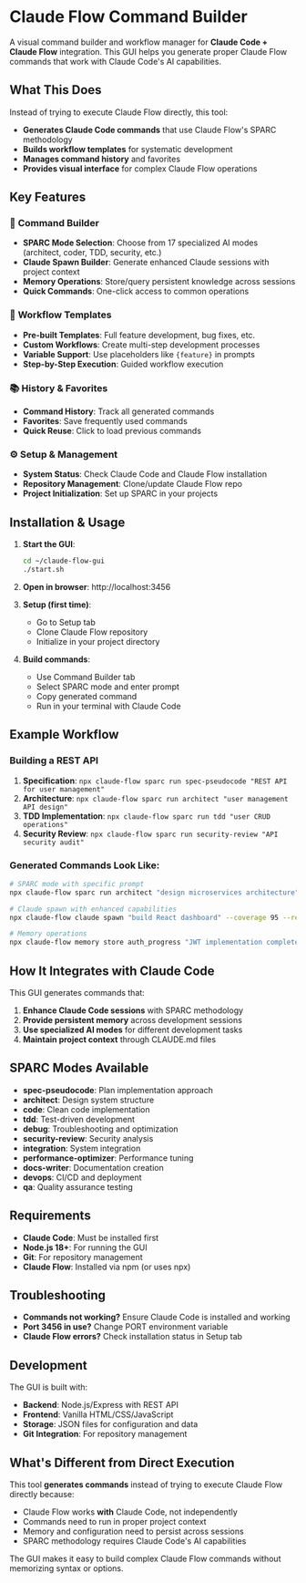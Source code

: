 # Claude Flow Command Builder

A visual command builder and workflow manager for **Claude Code + Claude Flow** integration. This GUI helps you generate proper Claude Flow commands that work with Claude Code's AI capabilities.

## What This Does

Instead of trying to execute Claude Flow directly, this tool:
- **Generates Claude Code commands** that use Claude Flow's SPARC methodology
- **Builds workflow templates** for systematic development
- **Manages command history** and favorites
- **Provides visual interface** for complex Claude Flow operations

## Key Features

### 🎯 **Command Builder**
- **SPARC Mode Selection**: Choose from 17 specialized AI modes (architect, coder, TDD, security, etc.)
- **Claude Spawn Builder**: Generate enhanced Claude sessions with project context
- **Memory Operations**: Store/query persistent knowledge across sessions
- **Quick Commands**: One-click access to common operations

### 🔄 **Workflow Templates**
- **Pre-built Templates**: Full feature development, bug fixes, etc.
- **Custom Workflows**: Create multi-step development processes
- **Variable Support**: Use placeholders like `{feature}` in prompts
- **Step-by-Step Execution**: Guided workflow execution

### 📚 **History & Favorites**
- **Command History**: Track all generated commands
- **Favorites**: Save frequently used commands
- **Quick Reuse**: Click to load previous commands

### ⚙️ **Setup & Management**
- **System Status**: Check Claude Code and Claude Flow installation
- **Repository Management**: Clone/update Claude Flow repo
- **Project Initialization**: Set up SPARC in your projects

## Installation & Usage

1. **Start the GUI**:
   ```bash
   cd ~/claude-flow-gui
   ./start.sh
   ```

2. **Open in browser**: http://localhost:3456

3. **Setup (first time)**:
   - Go to Setup tab
   - Clone Claude Flow repository
   - Initialize in your project directory

4. **Build commands**:
   - Use Command Builder tab
   - Select SPARC mode and enter prompt
   - Copy generated command
   - Run in your terminal with Claude Code

## Example Workflow

### Building a REST API
1. **Specification**: `npx claude-flow sparc run spec-pseudocode "REST API for user management"`
2. **Architecture**: `npx claude-flow sparc run architect "user management API design"`
3. **TDD Implementation**: `npx claude-flow sparc run tdd "user CRUD operations"`
4. **Security Review**: `npx claude-flow sparc run security-review "API security audit"`

### Generated Commands Look Like:
```bash
# SPARC mode with specific prompt
npx claude-flow sparc run architect "design microservices architecture"

# Claude spawn with enhanced capabilities
npx claude-flow claude spawn "build React dashboard" --coverage 95 --research

# Memory operations
npx claude-flow memory store auth_progress "JWT implementation complete"
```

## How It Integrates with Claude Code

This GUI generates commands that:
1. **Enhance Claude Code sessions** with SPARC methodology
2. **Provide persistent memory** across development sessions
3. **Use specialized AI modes** for different development tasks
4. **Maintain project context** through CLAUDE.md files

## SPARC Modes Available

- **spec-pseudocode**: Plan implementation approach
- **architect**: Design system structure  
- **code**: Clean code implementation
- **tdd**: Test-driven development
- **debug**: Troubleshooting and optimization
- **security-review**: Security analysis
- **integration**: System integration
- **performance-optimizer**: Performance tuning
- **docs-writer**: Documentation creation
- **devops**: CI/CD and deployment
- **qa**: Quality assurance testing

## Requirements

- **Claude Code**: Must be installed first
- **Node.js 18+**: For running the GUI
- **Git**: For repository management
- **Claude Flow**: Installed via npm (or uses npx)

## Troubleshooting

- **Commands not working?** Ensure Claude Code is installed and working
- **Port 3456 in use?** Change PORT environment variable
- **Claude Flow errors?** Check installation status in Setup tab

## Development

The GUI is built with:
- **Backend**: Node.js/Express with REST API
- **Frontend**: Vanilla HTML/CSS/JavaScript
- **Storage**: JSON files for configuration and data
- **Git Integration**: For repository management

## What's Different from Direct Execution

This tool **generates commands** instead of trying to execute Claude Flow directly because:
- Claude Flow works **with** Claude Code, not independently
- Commands need to run in proper project context
- Memory and configuration need to persist across sessions
- SPARC methodology requires Claude Code's AI capabilities

The GUI makes it easy to build complex Claude Flow commands without memorizing syntax or options.
